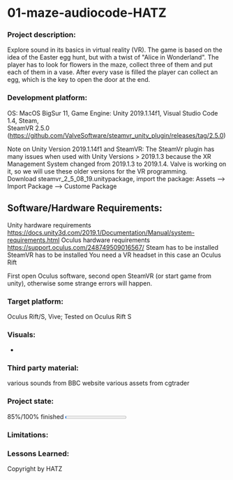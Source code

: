 # 01-maze-audiocode-HATZ

### Project description: 
Explore sound in its basics in virtual reality (VR).
The game is based on the idea of the Easter egg hunt, but with a twist of "Alice in Wonderland". The player has to look for flowers in the maze, collect three of them and put each of them in a vase. After every vase is filled the player can collect an egg, which is the key to open the door at the end.

### Development platform: 
OS: MacOS BigSur 11, Game Engine: Unity 2019.1.14f1, Visual Studio Code 1.4, Steam,  
SteamVR 2.5.0 (https://github.com/ValveSoftware/steamvr_unity_plugin/releases/tag/2.5.0)

Note on Unity Version 2019.1.14f1 and SteamVR: The SteamVr plugin has many issues when used with Unity Versions > 2019.1.3 because the XR Management System changed from 2019.1.3 to 2019.1.4. Valve is working on it, so we will use these older versions for the VR programming.  
Download steamvr_2_5_08_19.unitypackage, import the package: Assets --> Import Package --> Custome Package

## Software/Hardware Requirements: 
Unity hardware requirements https://docs.unity3d.com/2019.1/Documentation/Manual/system-requirements.html 
Oculus hardware requirements https://support.oculus.com/248749509016567/
Steam has to be installed
SteamVR has to be installed
You need a VR headset in this case an Oculus Rift

First open Oculus software, second open SteamVR (or start game from unity), otherwise some strange errors will happen. 


### Target platform: 
Oculus Rift/S, Vive; 
Tested on Oculus Rift S

### Visuals: 
-

### Third party material: 
various sounds from BBC website
various assets from cgtrader

### Project state: 
85%/100% finished
<progress max="100" value="2"></progress>

### Limitations: 

### Lessons Learned: 

Copyright by HATZ
